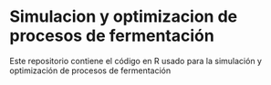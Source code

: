 # Simulacion y optimizacion de procesos de fermentación
Este repositorio contiene el código en R usado para la simulación y optimización de procesos de fermentación
